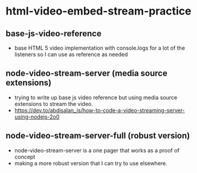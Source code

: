 # html-video-embed-stream-practice

## base-js-video-reference

- base HTML 5 video implementation with console.logs for a lot of the listeners so I can use as reference as needed

## node-video-stream-server (media source extensions)

- trying to write up base js video reference but using media source extensions to stream the video.
- https://dev.to/abdisalan_js/how-to-code-a-video-streaming-server-using-nodejs-2o0

## node-video-stream-server-full (robust version)

- node-video-stream-server is a one pager that works as a proof of concept
- making a more robust version that I can try to use elsewhere.
